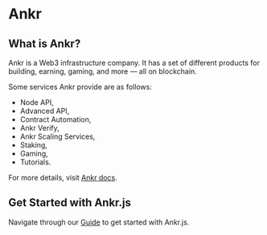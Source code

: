 # Ankr

## What is Ankr?

Ankr is a Web3 infrastructure company. It has a set of different products for building, earning, gaming, and more — all on blockchain.

Some services Ankr provide are as follows:

- Node API,
- Advanced API,
- Contract Automation,
- Ankr Verify,
- Ankr Scaling Services,
- Staking,
- Gaming,
- Tutorials.

For more details, visit [Ankr docs](https://www.ankr.com/docs/).

## Get Started with Ankr.js

Navigate through our [Guide](./Guide.md) to get started with Ankr.js.